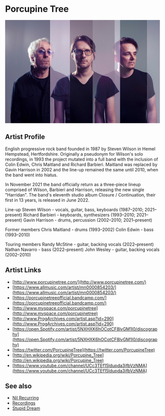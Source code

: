 # Porcupine Tree

![](../../assets/artists/Porcupine_Tree.png)

## Artist Profile

English progressive rock band founded in 1987 by Steven Wilson in Hemel Hempstead, Hertfordshire. Originally a pseudonym for Wilson's solo recordings, in 1993 the project mutated into a full band with the inclusion of Colin Edwin, Chris Maitland and Richard Barbieri. Maitland was replaced by Gavin Harrison in 2002 and the line-up remained the same until 2010, when the band went into hiatus.

In November 2021 the band officially return as a three-piece lineup comprised of Wilson, Barbieri and Harrison, releasing the new single "Harridan". The band's eleventh studio album Closure / Continuation, their first in 13 years, is released in June 2022.

Line-up
Steven Wilson - vocals, guitar, bass, keyboards (1987–2010; 2021–present)
Richard Barbieri - keyboards, synthesizers (1993–2010; 2021–present)
Gavin Harrison - drums, percussion (2002–2010; 2021–present)

Former members
Chris Maitland - drums (1993–2002)
Colin Edwin - bass (1993–2010)

Touring members
Randy McStine - guitar, backing vocals (2022–present)
Nathan Navarro - bass (2022–present)
John Wesley - guitar, backing vocals (2002–2010)

## Artist Links

- [http://www.porcupinetree.com/](http://www.porcupinetree.com/)
- [https://www.allmusic.com/artist/mn0000854203/](https://www.allmusic.com/artist/mn0000854203/)
- [https://porcupinetreeofficial.bandcamp.com/](https://porcupinetreeofficial.bandcamp.com/)
- [http://www.myspace.com/porcupinetree](http://www.myspace.com/porcupinetree)
- [http://www.ProgArchives.com/artist.asp?id=290](http://www.ProgArchives.com/artist.asp?id=290)
- [https://open.Spotify.com/artist/5NXHXK6hOCotCF8lvGM1I0/discography](https://open.Spotify.com/artist/5NXHXK6hOCotCF8lvGM1I0/discography)
- [https://twitter.com/PorcupineTree](https://twitter.com/PorcupineTree)
- [http://en.wikipedia.org/wiki/Porcupine_Tree](http://en.wikipedia.org/wiki/Porcupine_Tree)
- [https://www.youtube.com/channel/UCc3TEf15ldupda3ifbVzNMA](https://www.youtube.com/channel/UCc3TEf15ldupda3ifbVzNMA)


## See also

- [Nil Recurring](Nil_Recurring.md)
- [Recordings](Recordings.md)
- [Stupid Dream](Stupid_Dream.md)
